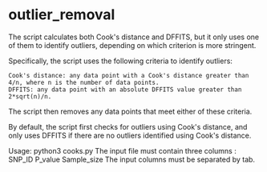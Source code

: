 # outlier_removal
The script calculates both Cook's distance and DFFITS, but it only uses one of them to identify outliers, depending on which criterion is more stringent.

Specifically, the script uses the following criteria to identify outliers:

    Cook's distance: any data point with a Cook's distance greater than 4/n, where n is the number of data points.
    DFFITS: any data point with an absolute DFFITS value greater than 2*sqrt(n)/n.

The script then removes any data points that meet either of these criteria.

By default, the script first checks for outliers using Cook's distance, and only uses DFFITS if there are no outliers identified using Cook's distance. 

Usage: python3 cooks.py
The input file must contain three columns : SNP_ID	P_value	Sample_size
The input columns must be separated by tab.


